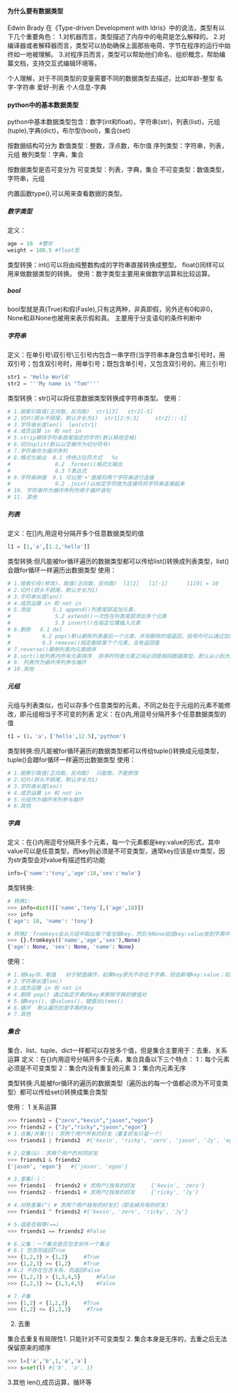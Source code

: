 #### 为什么要有数据类型

Edwin Brady 在《Type-driven Development with Idris》中的说法，类型有以下几个重要角色：
1.对机器而言，类型描述了内存中的电荷是怎么解释的。
2.对编译器或者解释器而言，类型可以协助确保上面那些电荷、字节在程序的运行中始终如一地被理解。
3.对程序员而言，类型可以帮助他们命名、组织概念，帮助编纂文档，支持交互式编辑环境等。

个人理解，对于不同类型的变量需要不同的数据类型去描述，比如年龄-整型 名字-字符串 爱好-列表 个人信息-字典

#### python中的基本数据类型

python中基本数据类型包含：数字(int和float)，字符串(str)，列表(list)，元组(tuple),字典(dict)，布尔型(bool)，集合(set)

按数据结构可分为
数值类型：整数，浮点数，布尔值
序列类型：字符串，列表，元组
散列类型：字典，集合

按数据类型是否可变分为
可变类型：列表，字典，集合
不可变类型：数值类型，字符串，元组

内置函数type(),可以用来查看数据的类型。

##### 数字类型

定义：
```Python
age = 18  #整形
weight = 100.5 #float型
```
类型转换：int()可以将由纯整数构成的字符串直接转换成整型。
         float()同样可以用来做数据类型的转换。
使用：数字类型主要用来做数学运算和比较运算。

##### bool

bool型就是真(True)和假(Fasle),只有这两种，非真即假，另外还有0和非0，None和非None也被用来表示假和真。
主要用于分支语句的条件判断中

##### 字符串

定义：在单引号\双引号\三引号内包含一串字符(当字符串本身包含单引号时，用双引号；包含双引号时，用单引号；既包含单引号，又包含双引号的，用三引号)
```Python
str1 = 'Hello World'
str2 = '''My name is "Tom"'''
```
类型转换：str()可以将任意数据类型转换成字符串类型。
使用：
```Python
# 1.按索引取值(正向取，反向取)  str1[3]   str2[-5]
# 2.切片(顾头不顾尾，默认步长为1)  str1[2:9:3]     str2[::-1]
# 3.字符串长度len()  len(str1)
# 4.成员运算 in 和 not in
# 5.strip移除字符串首尾指定的字符(默认移除空格)
# 6.切分split(默认以空格作为切分符号)
# 7.字符串作为循环序列
# 8.格式化输出  8.1 传统占位符方式   %s
#              8.2 .format()格式化输出
#              8.3 f表达式
# 9.字符串拼接  9.1 可以用'+'直接将两个字符串进行连接
#              9.2 .join()以给定字符做为连接符将字符串连接起来
# 10. 字符串作为循环序列作用于循环语句
# 11. 其他
```

##### 列表

定义：在[]内,用逗号分隔开多个任意数据类型的值
```Python
l1 = [1,'a',[1.2,'hello']]
```
类型转换:但凡能被for循环遍历的数据类型都可以传给list()转换成列表类型，list()会跟for循环一样遍历出数据类型
使用：
```Python
# 1.按索引存(修改)、取值(正向取，反向取)  l1[2]   l1[-1]      l1[0] = 10
# 2.切片(顾头不顾尾，默认步长为1)
# 3.字符串长度len()
# 4.成员运算 in 和 not in
# 5.添加       5.1 append()列表尾部追加元素，
#              5.2 extend()一次性在列表尾部添加多个元素
#              5.3 insert()在指定位置插入元素
# 6.删除   6.1 del
#          6.2 pop()默认删除列表最后一个元素，并将删除的值返回，括号内可以通过加索引值来指定删除元素
#          6.3 remove()指定删除某个个元素，没有返回值
# 7.reverse()颠倒列表内元素顺序
# 8.sort()给列表内所有元素排序  排序时列表元素之间必须是相同数据类型，默认从小到大排序
# 9. 列表作为循环序列参与循环
# 10.其他
```

##### 元组

元组与列表类似，也可以存多个任意类型的元素，不同之处在于元组的元素不能修改，即元组相当于不可变的列表
定义：在()内,用逗号分隔开多个任意数据类型的值
```Python
t1 = (1，'a'，['hello',12.5],'python')
```
类型转换:但凡能被for循环遍历的数据类型都可以传给tuple()转换成元组类型，tuple()会跟for循环一样遍历出数据类型
使用：
```Python
# 1.按索引取值(正向取，反向取)  只能取，不能修改
# 2.切片(顾头不顾尾，默认步长为1)
# 3.字符串长度len()
# 4.成员运算 in 和 not in
# 5.元组作为循环序列参与循环
# 6.其他
```

##### 字典

定义：在{}内用逗号分隔开多个元素，每一个元素都是key:value的形式，其中value可以是任意类型，而key则必须是不可变类型，通常key应该是str类型，因为str类型会对value有描述性的功能
```Python
info={'name':'tony','age':18,'sex':'male'}
```
类型转换:
```Python
# 转换1:
>>> info=dict([['name','tony'],('age',18)])
>>> info
{'age': 18, 'name': 'tony'}

# 转换2：fromkeys会从元组中取出每个值当做key，然后与None组成key:value放到字典中
>>> {}.fromkeys(('name','age','sex'),None)
{'age': None, 'sex': None, 'name': None}
```
使用：
```Python
# 1.按kay存、取值   对于赋值操作，如果key原先不存在于字典，则会新增key:value；如果key原先存在于字典，则会修改对应value的值
# 2.字符串长度len()
# 3.成员运算 in 和 not in
# 4.删除 pop() 通过指定字典的key来删除字典的键值对
# 5.键keys()，值values()，键值对items()
# 6.循环  默认遍历的是字典的key
# 7.其他
```

##### 集合

集合、list、tuple、dict一样都可以存放多个值，但是集合主要用于：去重、关系运算
定义：在{}内用逗号分隔开多个元素，集合具备以下三个特点：
     1：每个元素必须是不可变类型
     2：集合内没有重复的元素
     3：集合内元素无序

类型转换:凡能被for循环的遍历的数据类型（遍历出的每一个值都必须为不可变类型）都可以传给set()转换成集合类型

使用：
1 关系运算
```Python
>>> friends1 = {"zero","kevin","jason","egon"}
>>> friends2 = {"Jy","ricky","jason","egon"}
# 1.合集/并集(|)：求两个用户所有的好友（重复好友只留一个）
>>> friends1 | friends2  #{'kevin', 'ricky', 'zero', 'jason', 'Jy', 'egon'}

# 2.交集(&)：求两个用户的共同好友
>>> friends1 & friends2
{'jason', 'egon'}   #{'jason', 'egon'}

# 3.差集(-)：
>>> friends1 - friends2 # 求用户1独有的好友     {'kevin', 'zero'}
>>> friends2 - friends1 # 求用户2独有的好友     {'ricky', 'Jy'}

# 4.对称差集(^) # 求两个用户独有的好友们（即去掉共有的好友）
>>> friends1 ^ friends2 #{'kevin', 'zero', 'ricky', 'Jy'}

# 5.值是否相等(==)
>>> friends1 == friends2 #False

# 6.父集：一个集合是否包含另外一个集合
# 6.1 包含则返回True
>>> {1,2,3} > {1,2}     #True
>>> {1,2,3} >= {1,2}    #True
# 6.2 不存在包含关系，则返回False
>>> {1,2,3} > {1,3,4,5}     #False
>>> {1,2,3} >= {1,3,4,5}    #False

# 7.子集
>>> {1,2} < {1,2,3}     #True
>>> {1,2} <= {1,2,3}     #True
```

2. 去重

集合去重复有局限性1. 只能针对不可变类型
                2. 集合本身是无序的，去重之后无法保留原来的顺序

```python
>>> l=['a','b',1,'a','a']
>>> s=set(l) #{'b', 'a', 1}
```
3.其他 len(),成员运算，循环等